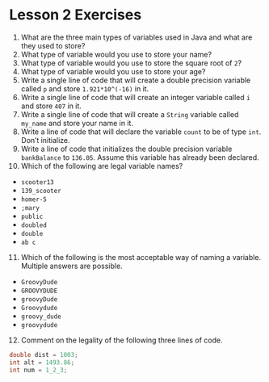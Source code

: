 # Lesson 2 Exercises

1. What are the three main types of variables used in Java and what are they used to store? 
2. What type of variable would you use to store your name?  
3. What type of variable would you use to store the square root of `2`?  
4. What type of variable would you use to store your age?  
5. Write a single line of code that will create a double precision variable called `p` and store  `1.921*10^(-16)` in it. 
6. Write a single line of code that will create an integer variable called `i` and store `407` in  it. 
7. Write a single line of code that will create a `String` variable called `my_name` and store  your name in it. 
8. Write a line of code that will declare the variable `count` to be of type `int`. Don’t  initialize. 
9. Write a line of code that initializes the double precision variable `bankBalance` to  `136.05`. Assume this variable has already been declared.  
10. Which of the following are legal variable names?  
  - `scooter13`
  - `139_scooter`
  - `homer-5`
  - `;mary`
  - `public`
  - `doubled`
  - `double`
  - `ab c`  
11. Which of the following is the most acceptable way of naming a variable. Multiple  answers are possible. 
  - `GroovyDude`  
  - `GROOVYDUDE` 
  - `groovyDude`  
  - `Groovydude` 
  - `groovy_dude`  
  - `groovydude`  
12. Comment on the legality of the following three lines of code.  

```java
double dist = 1003;  
int alt = 1493.86;  
int num = 1_2_3; 
```
